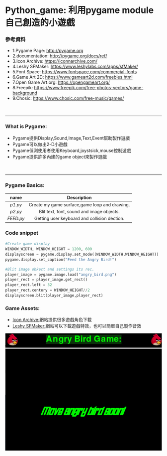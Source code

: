 # Python_game: 利用pygame module自己創造的小遊戲

### 參考資料
  * 1.Pygame Page: http://pygame.org
  * 2.documentation: http://pygame.org/docs/ref/
  * 3.Icon Archive: https://iconnarchive.com/
  * 4.Leshy SFMaker: https://www.leshylabs.com/apps/sfMaker/
  * 5.Font Space: https://www.fontspace.com/commercial-fonts
  * 6.Game Art 2D: https://www.gameart2d.com/freebies.html
  * 7.Open Game Art.org: https://opengameart.org/
  * 8.Freepik: https://www.freepik.com/free-photos-vectors/game-background
  * 9.Chosic: https://www.chosic.com/free-music/games/<br><br><br>
 -----------

### What is Pygame:
  * Pygame提供Display,Sound,Image,Text,Event幫助製作遊戲
  * Pygame可以做出2-D小遊戲
  * Pygame偵測使用者使用Keyboard,joystsick,mouse控制遊戲
  * Pygame提供許多內建的game object來製作遊戲<br><br><br>
 ------------
### Pygame Basics:
| name | Description |
|:-----:|:----------:|
|_p1.py_| Create my game surface,game loop and drawing. |
|_p2.py_| Blit text, font, sound and image objects.  |
|_FEED.py_| Getting user keyboard and collision dection. |

### Code snippet
```python
#Create game display
WINDOW_WIDTH, WINDOW_HEIGHT = 1200, 600
displayscreen = pygame.display.set_mode((WINDOW_WIDTH,WINDOW_HEIGHT))
pygame.display.set_caption("Feed the Angry Bird!")

```
```python
#Blit image obkect and settings its rec.
player_image = pygame.image.load("angry_bird.png")
player_rect = player_image.get_rect()
player_rect.left = 32
player_rect.centery = WINDOW_HEIGHT//2
displayscreen.blit(player_image,player_rect)
```
### Game Assets:
  * [Icon Archive:](https://iconnarchive.com/)網站提供很多遊戲角色下載
  * [Leshy SFMaker:](https://www.leshylabs.com/apps/sfMaker/)網站可以下載遊戲特效，也可以簡單自己製作音效
 
![2.py](https://raw.githubusercontent.com/jef3364/Python_game/main/%E6%88%AA%E5%9C%96.png)


